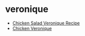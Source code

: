 # veronique

 * [Chicken Salad Veronique Recipe](../../index/c/chicken-salad-veronique-recipe.json)
 * [Chicken Veronique](../../index/c/chicken-veronique.json)

